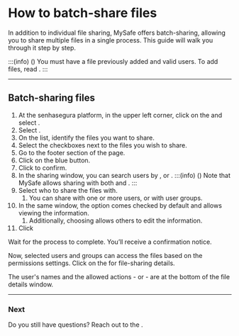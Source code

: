 # How to batch-share files 

In addition to individual file sharing, MySafe offers batch-sharing, allowing you to share multiple files in a single process. This guide will walk you through it step by step.

:::(info) ()
You must have a file previously added and valid users. To add files, read .
:::

* * *
## Batch-sharing files

1. At the senhasegura platform, in the upper left corner, click on the  and select .
2. Select . 
3. On the list, identify the files you want to share. 
4. Select the checkboxes next to the files you wish to share.
5. Go to the footer section of the page.
6. Click on the  blue button.
7. Click  to confirm.
8. In the sharing window, you can search users by , or .
    :::(info) ()
    Note that MySafe allows sharing with both  and .
    ::: 
9. Select who to share the files with.
    1. You can share with one or more users, or with user groups.
10. In the same window, the  option comes checked by default and allows viewing the information.
    1. Additionally, choosing  allows others to edit the information.
11. Click 

Wait for the process to complete. You’ll receive a confirmation notice.

Now, selected users and groups can access the files based on the permissions settings. Click on the  for file-sharing details. 

The user's names and the allowed actions -  or  - are at the bottom of the file details window.
***
### Next


Do you still have questions? Reach out to the .